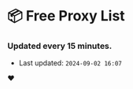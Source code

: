 # :package: Free Proxy List
### Updated every 15 minutes.

- Last updated: `2024-09-02 16:07`

:heart:
